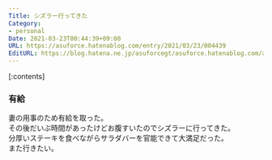```yaml
---
Title: シズラー行ってきた
Category:
- personal
Date: 2021-03-23T00:44:39+09:00
URL: https://asuforce.hatenablog.com/entry/2021/03/23/004439
EditURL: https://blog.hatena.ne.jp/asuforcegt/asuforce.hatenablog.com/atom/entry/26006613707272495
---
```


[:contents]

### 有給

妻の用事のため有給を取った。  
その後だいぶ時間があったけどお腹すいたのでシズラーに行ってきた。  
分厚いステーキを食べながらサラダバーを官能できて大満足だった。  
また行きたい。


